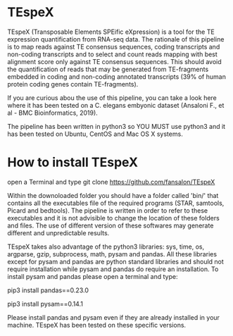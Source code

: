 # TEspeX

TEspeX (Transposable Elements SPEific eXpression) is a tool for the TE expression quantification from RNA-seq data. The rationale of this pipeline is to map reads against TE consensus sequences, coding transcripts and non-coding transcripts and to select and count reads mapping with best alignment score only against TE consensus sequences. This should avoid the quantification of reads that may be generated from TE-fragments embedded in coding and non-coding annotated transcripts (39% of human protein coding genes contain TE-fragments). 

If you are curious abou the use of this pipeline, you can take a look here where it has been tested on a C. elegans embyonic dataset (Ansaloni F., et al - BMC Bioinformatics, 2019).

The pipeline has been written in python3 so YOU MUST use python3 and it has been tested on Ubuntu, CentOS and Mac OS X systems.

# How to install TEspeX

open a Terminal and type git clone https://github.com/fansalon/TEspeX

Within the downoloaded folder you should have a folder called 'bin/' that contains all the executables file of the required programs (STAR, samtools, Picard and bedtools). The pipeline is written in order to refer to these executables and it is not advisible to change the location of these folders and files. The use of different version of these softwares may generate different and unpredictable results.

TEspeX takes also advantage of the python3 libraries: sys, time, os, argparse, gzip, subprocess, math, pysam and pandas.
All these libraries except for pysam and pandas are python standard libraries and should not require installation while pysam and pandas do require an installation.
To install pysam and pandas please open a terminal and type:

pip3 install pandas==0.23.0

pip3 install pysam==0.14.1

Please install pandas and pysam even if they are already installed in your machine. TEspeX has been tested on these specific versions.






